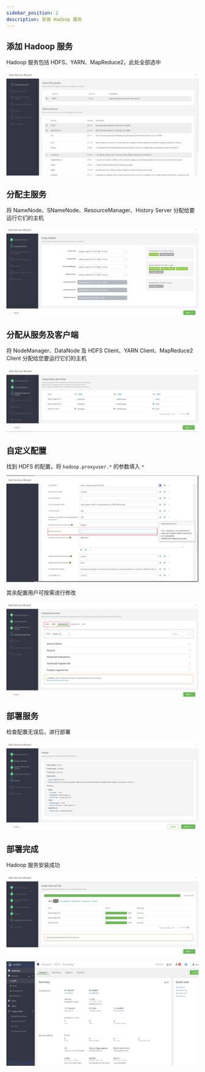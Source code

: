 ```yaml
---
sidebar_position: 2
description: 安装 Hadoop 服务
---
```


## 添加 Hadoop 服务

Hadoop 服务包括 HDFS、YARN、MapReduce2，此处全部选中

![2-1](./img/2-1.png)

## 分配主服务

将 NameNode、SNameNode、ResourceManager、History Server 分配给要运行它们的主机

![2-2](./img/2-2.png)

## 分配从服务及客户端

将 NodeManager、DataNode 及 HDFS Client、YARN Client、MapReduce2 Client 分配给您要运行它们的主机

![2-3](./img/2-3.png)

## 自定义配置

找到 HDFS 的配置，将 `hadoop.proxyuser.*` 的参数填入 `*`

![2-4](./img/2-4.png)

其余配置用户可按需进行修改

![2-5](./img/2-5.png)

## 部署服务

检查配置无误后，进行部署

![2-6](./img/2-6.png)

## 部署完成

Hadoop 服务安装成功

![2-7](./img/2-7.png)

![2-8](./img/2-8.png)